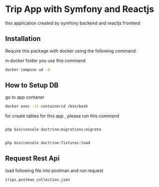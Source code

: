 # Trip App with Symfony and Reactjs

this application created by symfony backend and reactjs frontend

## Installation

Require this package with docker using the following command:

in docker folder you use this command
```bash
docker compose ud -d
```


## How to Setup DB

go to app contaner

```bash
docker exec -it containerid /bin/bash
```

for create tables for this app , please run this command

```bash

php bin/console doctrine:migrations:migrate


php bin/console doctrine:fixtures:load
```


## Request Rest Api

load following file into postman and run request

```bash
trips.postman_collection.json
```



